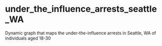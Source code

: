 # under_the_influence_arrests_seattle_WA
Dynamic graph that maps the under-the-influence arrests in Seattle, WA of individuals aged 18-30

